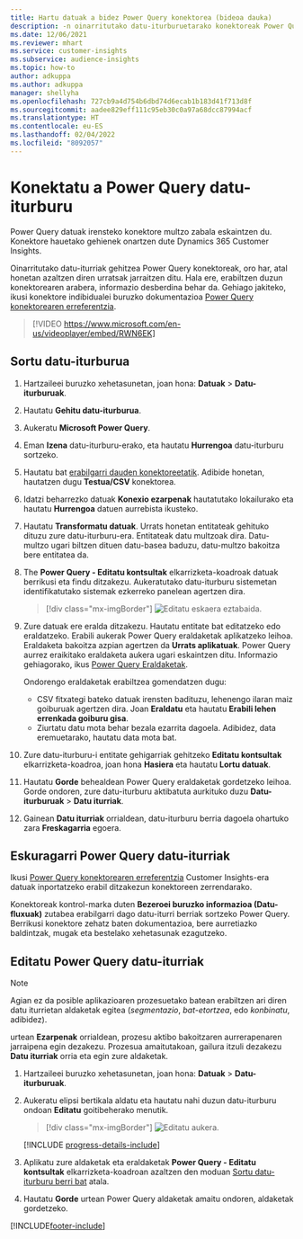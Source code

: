```yaml
---
title: Hartu datuak a bidez Power Query konektorea (bideoa dauka)
description: -n oinarritutako datu-iturburuetarako konektoreak Power Query.
ms.date: 12/06/2021
ms.reviewer: mhart
ms.service: customer-insights
ms.subservice: audience-insights
ms.topic: how-to
author: adkuppa
ms.author: adkuppa
manager: shellyha
ms.openlocfilehash: 727cb9a4d754b6dbd74d6ecab1b183d41f713d8f
ms.sourcegitcommit: aadee829eff111c95eb30c0a97a68dcc87994acf
ms.translationtype: HT
ms.contentlocale: eu-ES
ms.lasthandoff: 02/04/2022
ms.locfileid: "8092057"
---
```

# <a name="connect-to-a-power-query-data-source"></a>Konektatu a Power Query datu-iturburu

Power Query datuak irensteko konektore multzo zabala eskaintzen du. Konektore hauetako gehienek onartzen dute Dynamics 365 Customer Insights. 

Oinarritutako datu-iturriak gehitzea Power Query konektoreak, oro har, atal honetan azaltzen diren urratsak jarraitzen ditu. Hala ere, erabiltzen duzun konektorearen arabera, informazio desberdina behar da. Gehiago jakiteko, ikusi konektore indibidualei buruzko dokumentazioa [Power Query konektorearen erreferentzia](/power-query/connectors/).

> [!VIDEO https://www.microsoft.com/en-us/videoplayer/embed/RWN6EK]

## <a name="create-a-new-data-source"></a>Sortu datu-iturburua

1. Hartzaileei buruzko xehetasunetan, joan hona: **Datuak** > **Datu-iturburuak**.

1. Hautatu **Gehitu datu-iturburua**.

1. Aukeratu **Microsoft Power Query**.

1. Eman **Izena** datu-iturburu-erako, eta hautatu **Hurrengoa** datu-iturburu sortzeko.

1. Hautatu bat [erabilgarri dauden konektoreetatik](#available-power-query-data-sources). Adibide honetan, hautatzen dugu **Testua/CSV** konektorea.

1. Idatzi beharrezko datuak **Konexio ezarpenak** hautatutako lokailurako eta hautatu **Hurrengoa** datuen aurrebista ikusteko.

1. Hautatu **Transformatu datuak**. Urrats honetan entitateak gehituko dituzu zure datu-iturburu-era. Entitateak datu multzoak dira. Datu-multzo ugari biltzen dituen datu-basea baduzu, datu-multzo bakoitza bere entitatea da.

1. The **Power Query - Editatu kontsultak** elkarrizketa-koadroak datuak berrikusi eta findu ditzakezu. Aukeratutako datu-iturburu sistemetan identifikatutako sistemak ezkerreko panelean agertzen dira.

   > [!div class="mx-imgBorder"]
   > ![Editatu eskaera eztabaida.](media/data-manager-configure-edit-queries.png "Editatu eskaera eztabaida")

1. Zure datuak ere eralda ditzakezu. Hautatu entitate bat editatzeko edo eraldatzeko. Erabili aukerak Power Query eraldaketak aplikatzeko leihoa. Eraldaketa bakoitza azpian agertzen da **Urrats aplikatuak**. Power Query aurrez eraikitako eraldaketa aukera ugari eskaintzen ditu. Informazio gehiagorako, ikus [Power Query Eraldaketak](/power-query/power-query-what-is-power-query#transformations).

   Ondorengo eraldaketak erabiltzea gomendatzen dugu:

   - CSV fitxategi bateko datuak irensten badituzu, lehenengo ilaran maiz goiburuak agertzen dira. Joan **Eraldatu** eta hautatu **Erabili lehen errenkada goiburu gisa**.
   - Ziurtatu datu mota behar bezala ezarrita dagoela. Adibidez, data eremuetarako, hautatu data mota bat.

1. Zure datu-iturburu-i entitate gehigarriak gehitzeko **Editatu kontsultak** elkarrizketa-koadroa, joan hona **Hasiera** eta hautatu **Lortu datuak**.

1. Hautatu **Gorde** behealdean Power Query eraldaketak gordetzeko leihoa. Gorde ondoren, zure datu-iturburu aktibatuta aurkituko duzu **Datu-iturburuak** > **Datu iturriak**.

1. Gainean **Datu iturriak** orrialdean, datu-iturburu berria dagoela ohartuko zara **Freskagarria** egoera.

## <a name="available-power-query-data-sources"></a>Eskuragarri Power Query datu-iturriak

Ikusi [Power Query konektorearen erreferentzia](/power-query/connectors/) Customer Insights-era datuak inportatzeko erabil ditzakezun konektoreen zerrendarako. 

Konektoreak kontrol-marka duten **Bezeroei buruzko informazioa (Datu-fluxuak)** zutabea erabilgarri dago datu-iturri berriak sortzeko Power Query. Berrikusi konektore zehatz baten dokumentazioa, bere aurretiazko baldintzak, mugak eta bestelako xehetasunak ezagutzeko.

## <a name="edit-power-query-data-sources"></a>Editatu Power Query datu-iturriak

> [!NOTE]
> Agian ez da posible aplikazioaren prozesuetako batean erabiltzen ari diren datu iturrietan aldaketak egitea (*segmentazio*, *bat-etortzea*, edo *konbinatu*, adibidez). 
>
> urtean **Ezarpenak** orrialdean, prozesu aktibo bakoitzaren aurrerapenaren jarraipena egin dezakezu. Prozesua amaitutakoan, gailura itzuli dezakezu **Datu iturriak** orria eta egin zure aldaketak.

1. Hartzaileei buruzko xehetasunetan, joan hona: **Datuak** > **Datu-iturburuak**.

2. Aukeratu elipsi bertikala aldatu eta hautatu nahi duzun datu-iturburu ondoan **Editatu** goitibeherako menutik.

   > [!div class="mx-imgBorder"]
   > ![Editatu aukera.](media/edit-option-data-sources.png "Editatu aukera")

   [!INCLUDE [progress-details-include](../includes/progress-details-pane.md)]
   
3. Aplikatu zure aldaketak eta eraldaketak **Power Query - Editatu kontsultak** elkarrizketa-koadroan azaltzen den moduan [Sortu datu-iturburu berri bat](#create-a-new-data-source) atala.

4. Hautatu **Gorde** urtean Power Query aldaketak amaitu ondoren, aldaketak gordetzeko.


[!INCLUDE[footer-include](../includes/footer-banner.md)]
